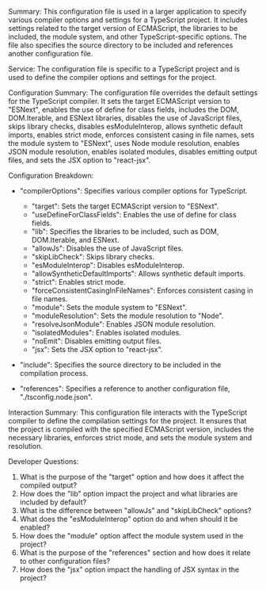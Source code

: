 Summary:
This configuration file is used in a larger application to specify various compiler options and settings for a TypeScript project. It includes settings related to the target version of ECMAScript, the libraries to be included, the module system, and other TypeScript-specific options. The file also specifies the source directory to be included and references another configuration file.

Service:
The configuration file is specific to a TypeScript project and is used to define the compiler options and settings for the project.

Configuration Summary:
The configuration file overrides the default settings for the TypeScript compiler. It sets the target ECMAScript version to "ESNext", enables the use of define for class fields, includes the DOM, DOM.Iterable, and ESNext libraries, disables the use of JavaScript files, skips library checks, disables esModuleInterop, allows synthetic default imports, enables strict mode, enforces consistent casing in file names, sets the module system to "ESNext", uses Node module resolution, enables JSON module resolution, enables isolated modules, disables emitting output files, and sets the JSX option to "react-jsx".

Configuration Breakdown:
- "compilerOptions": Specifies various compiler options for TypeScript.
  - "target": Sets the target ECMAScript version to "ESNext".
  - "useDefineForClassFields": Enables the use of define for class fields.
  - "lib": Specifies the libraries to be included, such as DOM, DOM.Iterable, and ESNext.
  - "allowJs": Disables the use of JavaScript files.
  - "skipLibCheck": Skips library checks.
  - "esModuleInterop": Disables esModuleInterop.
  - "allowSyntheticDefaultImports": Allows synthetic default imports.
  - "strict": Enables strict mode.
  - "forceConsistentCasingInFileNames": Enforces consistent casing in file names.
  - "module": Sets the module system to "ESNext".
  - "moduleResolution": Sets the module resolution to "Node".
  - "resolveJsonModule": Enables JSON module resolution.
  - "isolatedModules": Enables isolated modules.
  - "noEmit": Disables emitting output files.
  - "jsx": Sets the JSX option to "react-jsx".

- "include": Specifies the source directory to be included in the compilation process.

- "references": Specifies a reference to another configuration file, "./tsconfig.node.json".

Interaction Summary:
This configuration file interacts with the TypeScript compiler to define the compilation settings for the project. It ensures that the project is compiled with the specified ECMAScript version, includes the necessary libraries, enforces strict mode, and sets the module system and resolution.

Developer Questions:
1. What is the purpose of the "target" option and how does it affect the compiled output?
2. How does the "lib" option impact the project and what libraries are included by default?
3. What is the difference between "allowJs" and "skipLibCheck" options?
4. What does the "esModuleInterop" option do and when should it be enabled?
5. How does the "module" option affect the module system used in the project?
6. What is the purpose of the "references" section and how does it relate to other configuration files?
7. How does the "jsx" option impact the handling of JSX syntax in the project?